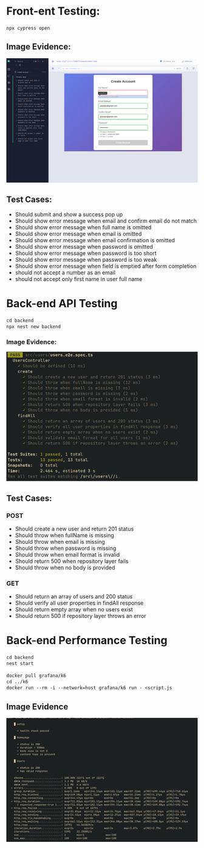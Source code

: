 # Front-ent Testing:

```
npx cypress open
```

## Image Evidence:

![alt text](image.png)

## Test Cases:

- Should submit and show a success pop up
- Should show error message when email and confirm email do not match
- Should show error message when full name is omitted
- Should show error message when email is omitted
- Should show error message when email confirmation is omitted
- Should show error message when password is omitted
- Should show error message when password is too short
- Should show error message when password is too weak
- Should show error message when field is emptied after form completion
- should not accept a number as an email
- should not accept only first name in user full name

# Back-end API Testing

```
cd backend
npx nest new backend
```

### Image Evidence:

![alt text](image-1.png)

## Test Cases:

### POST

- Should create a new user and return 201 status
- Should throw when fullName is missing
- Should throw when email is missing
- Should throw when password is missing
- Should throw when email format is invalid
- Should return 500 when repository layer fails
- Should throw when no body is provided

### GET

- Should return an array of users and 200 status
- Should verify all user properties in findAll response
- Should return empty array when no users exist
- Should return 500 if repository layer throws an error

# Back-end Performance Testing

```
cd backend
nest start

docker pull grafana/k6
cd ../k6
docker run --rm -i --network=host grafana/k6 run - <script.js
```

## Image Evidence

![alt text](image-2.png)
